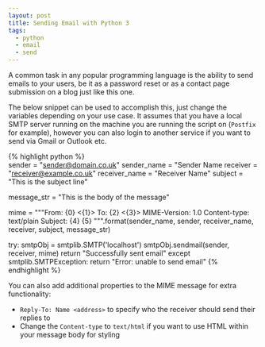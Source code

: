 ```yaml
---
layout: post
title: Sending Email with Python 3
tags:
  - python
  - email
  - send
---
```


A common task in any popular programming language is the ability to send emails to your users, be it as a password reset or as a contact page submission on a blog just like this one.

The below snippet can be used to accomplish this, just change the variables depending on your use case. It assumes that you have a local SMTP server running on the machine you are running the script on (`Postfix` for example), however you can also login to another service if you want to send via Gmail or Outlook etc.

{% highlight python %}  
sender = "sender@domain.co.uk"
sender_name = "Sender Name
receiver = "receiver@example.co.uk"
receiver_name = "Receiver Name"
subject = "This is the subject line"

message_str = "This is the body of the message"

mime = """From: {0} <{1}>
To: {2} <{3}>
MIME-Version: 1.0
Content-type: text/plain
Subject: {4}
{5}
""".format(sender_name, sender, receiver_name, receiver, subject, message_str)

try:
    smtpObj = smtplib.SMTP('localhost')
    smtpObj.sendmail(sender, receiver, mime)
    return "Successfully sent email"
except smtplib.SMTPException:
    return "Error: unable to send email"
{% endhighlight %}

You can also add additional properties to the MIME message for extra functionality:

  * `Reply-To: Name <address>` to specify who the receiver should send their replies to
  * Change the `Content-type` to `text/html` if you want to use HTML within your message body for styling
